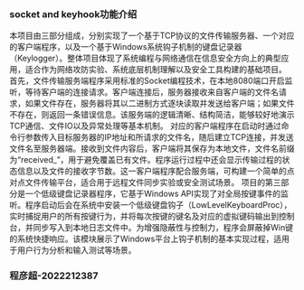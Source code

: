 ### socket and keyhook功能介绍
本项目由三部分组成，分别实现了一个基于TCP协议的文件传输服务器、一个对应的客户端程序，以及一个基于Windows系统钩子机制的键盘记录器（Keylogger）。整体项目体现了系统编程与网络通信在信息安全方向上的典型应用，适合作为网络攻防实验、系统底层机制理解以及安全工具构建的基础项目。
首先，文件传输服务端程序采用标准的Socket编程技术，在本地8080端口开启监听，等待客户端的连接请求。客户端连接后，服务器接收来自客户端的文件名请求，如果文件存在，服务器将其以二进制方式逐块读取并发送给客户端；如果文件不存在，则返回一条错误信息。该服务端的逻辑清晰、结构简洁，能够较好地演示TCP通信、文件IO以及异常处理等基本机制。
对应的客户端程序在启动时通过命令行参数传入目标服务器的IP地址和所请求的文件名，随后建立TCP连接，并发送文件名至服务器端。接收到文件内容后，客户端将其保存为本地文件，文件名前缀为“received_”，用于避免覆盖已有文件。程序运行过程中还会显示传输过程的状态信息以及文件的接收字节数。这一客户端程序配合服务端，可构建一个简单的点对点文件传输平台，适合用于远程文件同步实验或安全测试场景。
项目的第三部分是一个低级键盘记录器程序，它基于Windows API实现了对全局按键事件的监听。程序启动后会在系统中安装一个低级键盘钩子（LowLevelKeyboardProc），实时捕捉用户的所有按键行为，并将每次按键的键名及对应的虚拟键码输出到控制台，并同步写入到本地日志文件中。为增强隐蔽性与控制力，程序会屏蔽掉Win键的系统快捷响应。该模块展示了Windows平台上钩子机制的基本实现过程，适用于用户行为分析和输入测试等场景。
### 程彦超-2022212387